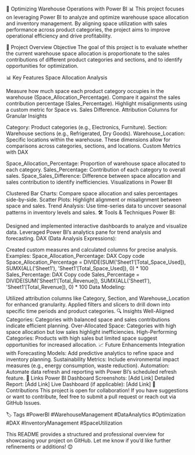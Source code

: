 🚀 Optimizing Warehouse Operations with Power BI 📊
This project focuses on leveraging Power BI to analyze and optimize warehouse space allocation and inventory management. By aligning space utilization with sales performance across product categories, the project aims to improve operational efficiency and drive profitability.

📂 Project Overview
Objective
The goal of this project is to evaluate whether the current warehouse space allocation is proportionate to the sales contributions of different product categories and sections, and to identify opportunities for optimization.

📊 Key Features
Space Allocation Analysis

Measure how much space each product category occupies in the warehouse (Space_Allocation_Percentage).
Compare it against the sales contribution percentage (Sales_Percentage).
Highlight misalignments using a custom metric for Space vs. Sales Difference.
Attribution Columns for Granular Insights

Category: Product categories (e.g., Electronics, Furniture).
Section: Warehouse sections (e.g., Refrigerated, Dry Goods).
Warehouse_Location: Specific locations within the warehouse.
These dimensions allow for comparisons across categories, sections, and locations.
Custom Metrics with DAX

Space_Allocation_Percentage: Proportion of warehouse space allocated to each category.
Sales_Percentage: Contribution of each category to overall sales.
Space_Sales_Difference: Difference between space allocation and sales contribution to identify inefficiencies.
Visualizations in Power BI

Clustered Bar Charts: Compare space allocation and sales percentages side-by-side.
Scatter Plots: Highlight alignment or misalignment between space and sales.
Trend Analysis: Use time-series data to uncover seasonal patterns in inventory levels and sales.
🛠️ Tools & Techniques
Power BI:

Designed and implemented interactive dashboards to analyze and visualize data.
Leveraged Power BI’s analytics pane for trend analysis and forecasting.
DAX (Data Analysis Expressions):

Created custom measures and calculated columns for precise analysis.
Examples:
Space_Allocation_Percentage:
DAX
Copy code
Space_Allocation_Percentage = 
    DIVIDE(SUM('Sheet1'[Total_Space_Used]), SUMX(ALL('Sheet1'), 'Sheet1'[Total_Space_Used]), 0) * 100
Sales_Percentage:
DAX
Copy code
Sales_Percentage = 
    DIVIDE(SUM('Sheet1'[Total_Revenue]), SUMX(ALL('Sheet1'), 'Sheet1'[Total_Revenue]), 0) * 100
Data Modeling:

Utilized attribution columns like Category, Section, and Warehouse_Location for enhanced granularity.
Applied filters and slicers to drill down into specific time periods and product categories.
🔍 Insights
Well-Aligned Categories: Categories with balanced space and sales contributions indicate efficient planning.
Over-Allocated Space: Categories with high space allocation but low sales highlight inefficiencies.
High-Performing Categories: Products with high sales but limited space suggest opportunities for increased allocation.
📈 Future Enhancements
Integration with Forecasting Models: Add predictive analytics to refine space and inventory planning.
Sustainability Metrics: Include environmental impact measures (e.g., energy consumption, waste reduction).
Automation: Automate data refresh and reporting with Power BI’s scheduled refresh feature.
🔗 Links
Power BI Dashboard Screenshots: [Add Link]
Detailed Report: [Add Link]
Live Dashboard (if applicable): [Add Link]
🤝 Contributions
This project is open for collaboration! If you have suggestions or want to contribute, feel free to submit a pull request or reach out via GitHub Issues.

🏷️ Tags
#PowerBI #WarehouseManagement #DataAnalytics #Optimization #DAX #InventoryManagement #SpaceUtilization

This README provides a structured and professional overview for showcasing your project on GitHub. Let me know if you’d like further refinements or additions! 😊
